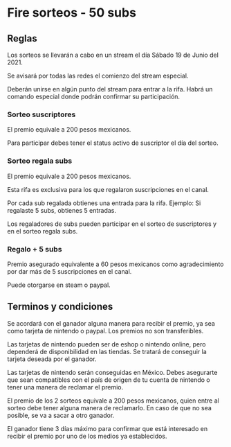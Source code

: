 # Fire sorteos - 50 subs

## Reglas
Los sorteos se llevarán a cabo en un stream el día Sábado 19 de Junio del 2021.

Se avisará por todas las redes el comienzo del stream especial.

Deberán unirse en algún punto del stream para entrar a la rifa. Habrá un comando especial donde podrán confirmar su participación.

### Sorteo suscriptores

El premio equivale a 200 pesos mexicanos.

Para participar debes tener el status activo de suscriptor el día del sorteo.

### Sorteo regala subs

El premio equivale a 200 pesos mexicanos.

Esta rifa es exclusiva para los que regalaron suscripciones en el canal.

Por cada sub regalada obtienes una entrada para la rifa. Ejemplo: Si regalaste 5 subs, obtienes 5 entradas.

Los regaladores de subs pueden participar en el sorteo de suscriptores y en el sorteo regala subs.

### Regalo + 5 subs

Premio asegurado equivalente a 60 pesos mexicanos como agradecimiento por dar más de 5 suscripciones en el canal.

Puede otorgarse en steam o paypal.

## Terminos y condiciones

Se acordará con el ganador alguna manera para recibir el premio, ya sea como tarjeta de nintendo o paypal. Los premios no son transferibles.

Las tarjetas de nintendo pueden ser de eshop o nintendo online, pero dependerá de disponibilidad en las tiendas. Se tratará de conseguir la tarjeta deseada por el ganador.

Las tarjetas de nintendo serán conseguidas en México. Debes asegurarte que sean compatibles con el país de origen de tu cuenta de nintendo o tener una manera de reclamar el premio.

El premio de los 2 sorteos equivale a 200 pesos mexicanos, quien entre al sorteo debe tener alguna manera de reclamarlo. En caso de que no sea posible, se va a sacar a otro ganador.

El ganador tiene 3 días máximo para confirmar que está interesado en recibir el premio por uno de los medios ya establecidos.
